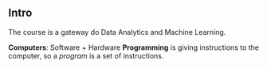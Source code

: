 ## Intro
The course is a gateway do Data Analytics and Machine Learning.

**Computers**: Software + Hardware
**Programming** is giving instructions to the computer, so a *program* is a set of instructions.